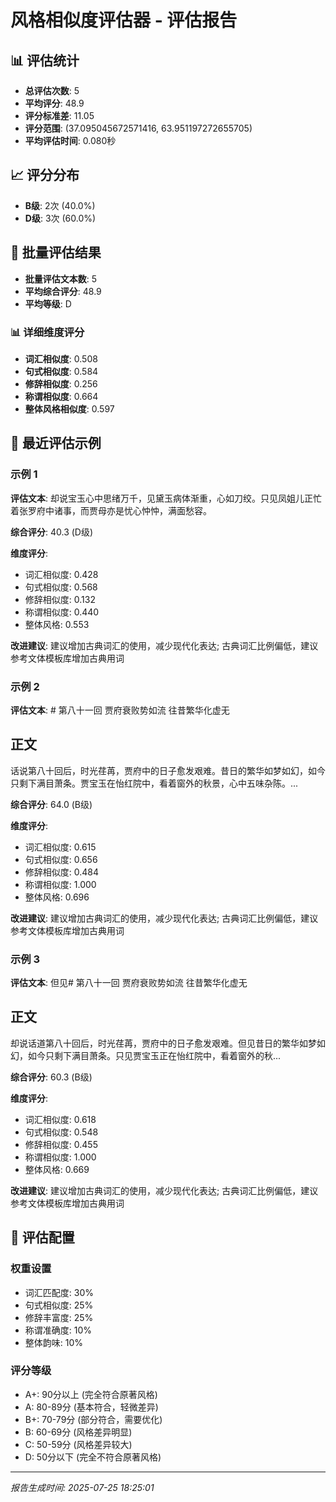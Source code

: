 # 风格相似度评估器 - 评估报告

## 📊 评估统计

- **总评估次数**: 5
- **平均评分**: 48.9
- **评分标准差**: 11.05
- **评分范围**: (37.095045672571416, 63.951197272655705)
- **平均评估时间**: 0.080秒

## 📈 评分分布

- **B级**: 2次 (40.0%)
- **D级**: 3次 (60.0%)


## 🎯 批量评估结果

- **批量评估文本数**: 5
- **平均综合评分**: 48.9
- **平均等级**: D

### 📊 详细维度评分

- **词汇相似度**: 0.508
- **句式相似度**: 0.584  
- **修辞相似度**: 0.256
- **称谓相似度**: 0.664
- **整体风格相似度**: 0.597



## 📝 最近评估示例


### 示例 1

**评估文本**: 却说宝玉心中思绪万千，见黛玉病体渐重，心如刀绞。只见凤姐儿正忙着张罗府中诸事，而贾母亦是忧心忡忡，满面愁容。 

**综合评分**: 40.3 (D级)

**维度评分**:
- 词汇相似度: 0.428
- 句式相似度: 0.568
- 修辞相似度: 0.132
- 称谓相似度: 0.440
- 整体风格: 0.553

**改进建议**: 建议增加古典词汇的使用，减少现代化表达; 古典词汇比例偏低，建议参考文体模板库增加古典用词


### 示例 2

**评估文本**: # 第八十一回 贾府衰败势如流 往昔繁华化虚无

## 正文

话说第八十回后，时光荏苒，贾府中的日子愈发艰难。昔日的繁华如梦如幻，如今只剩下满目萧条。贾宝玉在怡红院中，看着窗外的秋景，心中五味杂陈。...

**综合评分**: 64.0 (B级)

**维度评分**:
- 词汇相似度: 0.615
- 句式相似度: 0.656
- 修辞相似度: 0.484
- 称谓相似度: 1.000
- 整体风格: 0.696

**改进建议**: 建议增加古典词汇的使用，减少现代化表达; 古典词汇比例偏低，建议参考文体模板库增加古典用词


### 示例 3

**评估文本**: 但见# 第八十一回 贾府衰败势如流 往昔繁华化虚无

## 正文

却说话道第八十回后，时光荏苒，贾府中的日子愈发艰难。但见昔日的繁华如梦如幻，如今只剩下满目萧条。只见贾宝玉正在怡红院中，看着窗外的秋...

**综合评分**: 60.3 (B级)

**维度评分**:
- 词汇相似度: 0.618
- 句式相似度: 0.548
- 修辞相似度: 0.455
- 称谓相似度: 1.000
- 整体风格: 0.669

**改进建议**: 建议增加古典词汇的使用，减少现代化表达; 古典词汇比例偏低，建议参考文体模板库增加古典用词



## 🔧 评估配置

### 权重设置
- 词汇匹配度: 30%
- 句式相似度: 25%
- 修辞丰富度: 25%
- 称谓准确度: 10%
- 整体韵味: 10%

### 评分等级
- A+: 90分以上 (完全符合原著风格)
- A: 80-89分 (基本符合，轻微差异)
- B+: 70-79分 (部分符合，需要优化)
- B: 60-69分 (风格差异明显)
- C: 50-59分 (风格差异较大)
- D: 50分以下 (完全不符合原著风格)

---
*报告生成时间: 2025-07-25 18:25:01*

